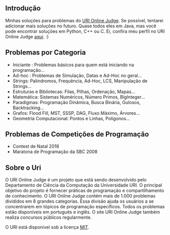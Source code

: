 ## Introdução

Minhas soluções para problemas do [URI Online Judge]. Se possível, tentarei adicionar mais soluções no futuro.
Quase todos eles em Java, mas você pode encontrar soluções em Python, C++ ou C. Ei, confira meu perfil no URI Online Judge [aqui]. :)

## Problemas por Categoria

 - Iniciante : Problemas básicos para quem está iniciando na programação...
 - Ad-hoc : Problemas de Simulação, Datas e Ad-Hoc no geral...
 - Strings: Palindromos, Frequência, Ad-Hoc, LCS, Manipulação de Strings...
 - Estruturas e Bibliotecas: Filas, Pilhas, Ordenação, Mapas...
 - Matemática: Sistemas Numéricos, Número Primos, BigInteger...
 - Paradigmas: Programação Dinâmica, Busca Binária, Gulosos, Backtracking...
 - Grafos: Flood Fill, MST, SSSP, DAG, Fluxo Máximo, Árvores...
 - Geometria Computacional: Pontos e Linhas, Polígonos...

## Problemas de Competições de Programação

  - Contest de Natal 2018
  - Maratona de Programação da SBC 2008

## Sobre o Uri

O URI Online Judge é um projeto que está sendo desenvolvido pelo Departamento de Ciência da Computação da Universidade URI. 
O principal objetivo do projeto é fornecer práticas de programação e compartilhamento de conhecimento. 
O URI Online Judge contém mais de 1.000 problemas divididos em 8 grandes categorias.
Essa divisão ajuda os usuários a se concentrarem em tópicos de programação específicos. 
Todos os problemas estão disponíveis em português e inglês. 
O site URI Online Judge também realiza concursos públicos regularmente.

O URI está disponível sob a licença [MIT].

[URI Online Judge]: https://www.urionlinejudge.com.br/
[aqui]: https://www.urionlinejudge.com.br/judge/pt/profile/383035
[MIT]: https://opensource.org/licenses/mit-license.php
